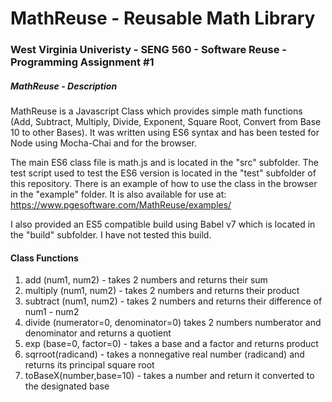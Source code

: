 # MathReuse - Reusable Math Library

### West Virginia Univeristy - SENG 560 - Software Reuse - Programming Assignment #1

##### MathReuse - Description

MathReuse is a Javascript Class which provides simple math functions (Add, Subtract, Multiply, Divide, Exponent, Square Root, Convert from Base 10 to other Bases).  It was written using ES6 syntax and has been tested for Node using Mocha-Chai and for the browser.  

The main ES6 class file is math.js and is located in the "src" subfolder. The test script used to test the ES6 version is located in the "test" subfolder of this repository.  There is an example of how to use the class in the browser in the "example" folder.  It is also available for use at: https://www.pgesoftware.com/MathReuse/examples/

I also provided an ES5 compatible build using Babel v7 which is located in the "build" subfolder.  I have not tested this build.

#### Class Functions
1. add (num1, num2) - takes 2 numbers and returns their sum
2. multiply (num1, num2) - takes 2 numbers and returns their product
3. subtract (num1, num2) - takes 2 numbers and returns their difference of num1 - num2
4. divide (numerator=0, denominator=0) takes 2 numbers numberator and denominator and returns a quotient
5. exp (base=0, factor=0) - takes a base and a factor and returns product
6. sqrroot(radicand) - takes a nonnegative real number (radicand) and returns its principal square root
7. toBaseX(number,base=10) - takes a number and return it converted to the designated base






 

